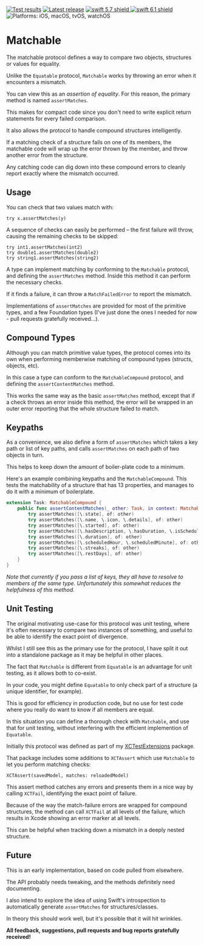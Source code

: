 <!-- Header Generated by ActionBuilderTool 2.1.0 (89) -->
<!-- See https://github.com/elegantchaos/ActionBuilderCore for more details. -->

[![Test results][tests shield]][actions] [![Latest release][release shield]][releases] [![swift 5.7 shield] ![swift 6.1 shield]][swift] ![Platforms: iOS, macOS, tvOS, watchOS][platforms shield]

[release shield]: https://img.shields.io/github/v/release/elegantchaos/Matchable
[platforms shield]: https://img.shields.io/badge/platforms-iOS_macOS_tvOS_watchOS-lightgrey.svg?style=flat "iOS, macOS, tvOS, watchOS"
[tests shield]: https://github.com/elegantchaos/Matchable/workflows/Tests/badge.svg
[swift 5.7 shield]: https://img.shields.io/badge/swift-5.7-F05138.svg "Swift 5.7"
[swift 6.1 shield]: https://img.shields.io/badge/swift-6.1-F05138.svg "Swift 6.1"

[swift]: https://swift.org
[releases]: https://github.com/elegantchaos/Matchable/releases
[actions]: https://github.com/elegantchaos/Matchable/actions

<!-- End of ActionBuilderTool Header -->

# Matchable

The matchable protocol defines a way to compare two objects, structures or values for equality.

Unlike the `Equatable` protocol, `Matchable` works by throwing an error when it encounters a mismatch.

You can view this as an _assertion of equality_. For this reason, the primary method is named `assertMatches`.

This makes for compact code since you don't need to write explicit return statements for every failed comparison.  

It also allows the protocol to handle compound structures intelligently. 

If a matching check of a structure fails on one of its members, the matchable code will wrap up the error thrown by the member, and throw another error from the structure.

Any catching code can dig down into these compound errors to cleanly report exactly where the mismatch occurred.

## Usage

You can check that two values match with:

```
try x.assertMatches(y)
```

A sequence of checks can easily be performed – the first failure will throw, causing the remaining checks to be skipped:

```
try int1.assertMatches(int2)
try double1.assertMatches(double2)
try string1.assertMatches(string2)
```

A type can implement matching by conforming to the `Matchable` protocol, and defining the `assertMatches` method. Inside this method it can perform the necessary checks. 

If it finds a failure, it can throw a `MatchFailedError` to report the mismatch.

Implementations of `assertMatches` are provided for most of the primitive types, and a few Foundation types (I've just done the ones I needed for now - pull requests gratefully received...). 

## Compound Types

Although you can match primitive value types, the protocol comes into its own when performing memberwise matching of compound types (structs, objects, etc).

In this case a type can conform to the `MatchableCompound` protocol, and defining the `assertContentMatches` method.

This works the same way as the basic `assertMatches` method, except that if a check throws an error inside this method, the error will be wrapped in an outer error reporting that the whole structure failed to match.

## Keypaths

As a convenience, we also define a form of `assertMatches` which takes a key path or list of key paths, and calls `assertMatches` on each path of two objects in turn.

This helps to keep down the amount of boiler-plate code to a minimum.

Here's an example combining keypaths and the `MatchableCompound`. This tests the matchability of a structure that has 13 properties, and manages to do it with a minimum of boilerplate.

```swift
extension Task: MatchableCompound {
    public func assertContentMatches(_ other: Task, in context: MatchableContext) throws {
        try assertMatches([\.state], of: other)
        try assertMatches([\.name, \.icon, \.details], of: other)
        try assertMatches([\.started], of: other)
        try assertMatches([\.hasDescription, \.hasDuration, \.isScheduled], of: other)
        try assertMatches([\.duration], of: other)
        try assertMatches([\.scheduledHour, \.scheduledMinute], of: other)
        try assertMatches([\.streaks], of: other)
        try assertMatches([\.restDays], of: other)
    }
}
```

_Note that currently if you pass a list of keys, they all have to resolve to members of the same type. Unfortunately this somewhat reduces the helpfulness of this method._


## Unit Testing

The original motivating use-case for this protocol was unit testing, where it's often necessary to compare two instances of something, and useful to be able to identify the exact point of divergence.

Whilst I still see this as the primary use for the protocol, I have split it out into a standalone package as it may be helpful in other places. 

The fact that `Matchable` is different from `Equatable` is an advantage for unit testing, as it allows both to co-exist. 

In your code, you might define `Equatable` to only check part of a structure (a unique identifier, for example).

This is good for efficiency in production code, but no use for test code where you really do want to know if all members are equal.

In this situation you can define a thorough check with `Matchable`, and use that for unit testing, without interfering with the efficient implemention of `Equatable`.

Initially this protocol was defined as part of my [XCTestExtensions](https://github.com/elegantchaos/XCTestExtensions) package.

That package includes some additions to `XCTAssert` which use `Matchable` to let you perform matching checks:

```
XCTAssert(savedModel, matches: reloadedModel)
```

This assert method catches any errors and presents them in a nice way by calling `XCTFail`, identifying the exact point of failure.

Because of the way the match-failure errors are wrapped for compound structures, the method can call `XCTFail` at all levels of the failure, which results in Xcode showing an error marker at all levels.

This can be helpful when tracking down a mismatch in a deeply nested structure.

## Future

This is an early implementation, based on code pulled from elsewhere.

The API probably needs tweaking, and the methods definitely need documenting.

I also intend to explore the idea of using Swift's introspection to automatically generate `assertMatches` for structures/classes. 

In theory this should work well, but it's possible that it will hit wrinkles.

**All feedback, suggestions, pull requests and bug reports gratefully received!**
